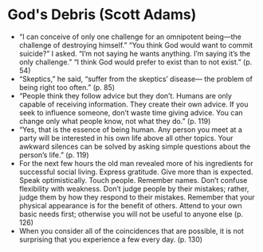 # God's Debris (Scott Adams)
* “I can conceive of only one challenge for an omnipotent being—the challenge of destroying himself.” “You think God would want to commit suicide?” I asked. “I’m not saying he wants anything. I’m saying it’s the only challenge.” “I think God would prefer to exist than to not exist.” (p. 54)
* “Skeptics,” he said, “suffer from the skeptics’ disease— the problem of being right too often.” (p. 85)
* “People think they follow advice but they don’t. Humans are only capable of receiving information. They create their own advice. If you seek to influence someone, don’t waste time giving advice. You can change only what people know, not what they do.” (p. 119)
* “Yes, that is the essence of being human. Any person you meet at a party will be interested in his own life above all other topics. Your awkward silences can be solved by asking simple questions about the person’s life.” (p. 119)
* For the next few hours the old man revealed more of his ingredients for successful social living. Express gratitude. Give more than is expected. Speak optimistically. Touch people. Remember names. Don’t confuse flexibility with weakness. Don’t judge people by their mistakes; rather, judge them by how they respond to their mistakes. Remember that your physical appearance is for the benefit of others. Attend to your own basic needs first; otherwise you will not be useful to anyone else (p. 126)
* When you consider all of the coincidences that are possible, it is not surprising that you experience a few every day. (p. 130)